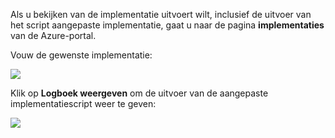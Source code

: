 Als u bekijken van de implementatie uitvoert wilt, inclusief de uitvoer van het script aangepaste implementatie, gaat u naar de pagina **implementaties** van de Azure-portal.

Vouw de gewenste implementatie:

![](./media/web-sites-python-troubleshoot-deployment/portal-deployment-history.png)

Klik op **Logboek weergeven** om de uitvoer van de aangepaste implementatiescript weer te geven:

![](./media/web-sites-python-troubleshoot-deployment/portal-deployment-log.png)
